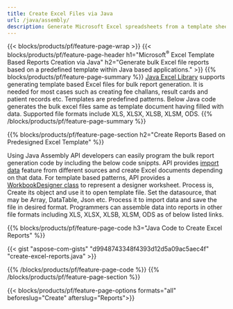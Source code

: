 ```yaml
---
title: Create Excel Files via Java
url: /java/assembly/
description: Generate Microsoft Excel spreadsheets from a template sheet using Java spreadsheet library
---
```


{{< blocks/products/pf/feature-page-wrap >}}
{{< blocks/products/pf/feature-page-header h1="Microsoft<sup>&reg;</sup> Excel Template Based Reports Creation via Java" h2="Generate bulk Excel file reports based on a predefined template within Java based applications." >}}
{{% blocks/products/pf/feature-page-summary %}}
[Java Excel Library](/cells/java/) supports generating template based Excel files for bulk report generation. It is needed for most cases such as creating fee challans, result cards and patient records etc. Templates are predefined patterns. Below Java code generates the bulk excel files same as template document having filled with data. Supported file formats include XLS, XLSX, XLSB, XLSM, ODS.
{{% /blocks/products/pf/feature-page-summary  %}}

{{% blocks/products/pf/feature-page-section  h2="Create Reports Based on Predesigned Excel Template" %}}

Using Java Assembly API developers can easily program the bulk report generation code by including the below code snippts. API provides [import data](https://docs.aspose.com/cells/java/import-and-export-data/) feature from different sources and create Excel documents depending on that data. For template based patterns, API provides a [WorkbookDesigner class](https://reference.aspose.com/cells/java/com.aspose.cells/WorkbookDesigner) to represent a designer worksheet. Process is, Create its object and use it to open template file. Set the datasource, that may be Array, DataTable, Json etc. Process it to import data and save the file in desired format. Programmers can assemble data into reports in other file formats including XLS, XLSX, XLSB, XLSM, ODS as of below listed links.



{{% blocks/products/pf/feature-page-code h3="Java Code to Create Excel Reports" %}}

{{< gist "aspose-com-gists" "d9948743348f4393d12d5a09ac5aec4f" "create-excel-reports.java" >}}

{{% /blocks/products/pf/feature-page-code  %}}
{{% /blocks/products/pf/feature-page-section %}}

{{< blocks/products/pf/feature-page-options formats="all" beforeslug="Create" afterslug="Reports">}}
